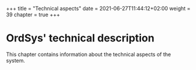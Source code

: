 +++
title = "Technical aspects"
date =  2021-06-27T11:44:12+02:00
weight = 39
chapter = true
+++

# OrdSys' technical description

This chapter contains information about the technical aspects of the system.

